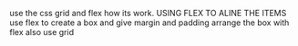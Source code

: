 use the css grid and flex how its work.
USING FLEX TO ALINE THE ITEMS
use flex to create a box and give margin and padding
arrange the box with flex also use grid

